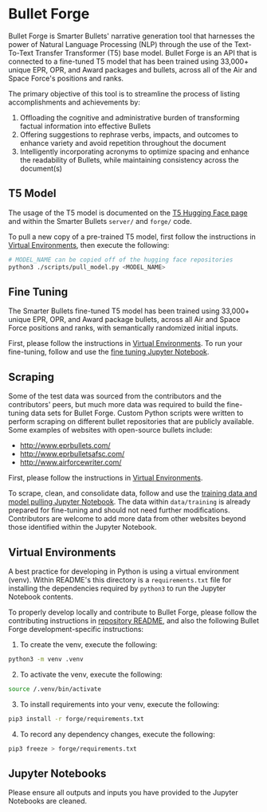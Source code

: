 # Bullet Forge

Bullet Forge is Smarter Bullets' narrative generation tool that harnesses the power of Natural Language Processing (NLP) through the use of the Text-To-Text Transfer Transformer (T5) base model. Bullet Forge is an API that is connected to a fine-tuned T5 model that has been trained using 33,000+ unique EPR, OPR, and Award packages and bullets, across all of the Air and Space Force's positions and ranks.

The primary objective of this tool is to streamline the process of listing accomplishments and achievements by:

1. Offloading the cognitive and administrative burden of transforming factual information into effective Bullets
2. Offering suggestions to rephrase verbs, impacts, and outcomes to enhance variety and avoid repetition throughout the document
3. Intelligently incorporating acronyms to optimize spacing and enhance the readability of Bullets, while maintaining consistency across the document(s)

## T5 Model

The usage of the T5 model is documented on the [T5 Hugging Face page](https://huggingface.co/docs/transformers/model_doc/t5) and within the Smarter Bullets `server/` and `forge/` code.

To pull a new copy of a pre-trained T5 model, first follow the instructions in [Virtual Environments](#virtual-environments), then execute the following:

```bash
# MODEL_NAME can be copied off of the hugging face repositories
python3 ./scripts/pull_model.py <MODEL_NAME>
```

## Fine Tuning

The Smarter Bullets fine-tuned T5 model has been trained using 33,000+ unique EPR, OPR, and Award package bullets, across all Air and Space Force positions and ranks, with semantically randomized initial inputs.

First, please follow the instructions in [Virtual Environments](#virtual-environments). To run your fine-tuning, follow and use the [fine tuning Jupyter Notebook](./notebooks/fine_tune.ipynb).

## Scraping

Some of the test data was sourced from the contributors and the contributors' peers, but much more data was required to build the fine-tuning data sets for Bullet Forge. Custom Python scripts were written to perform scraping on different bullet repositories that are publicly available. Some examples of websites with open-source bullets include:

-   http://www.eprbullets.com/
-   http://www.eprbulletsafsc.com/
-   http://www.airforcewriter.com/

First, please follow the instructions in [Virtual Environments](#virtual-environments).

To scrape, clean, and consolidate data, follow and use the [training data and model pulling Jupyter Notebook](./notebooks/prepare_data_model.ipynb). The data within `data/training` is already prepared for fine-tuning and should not need further modifications. Contributors are welcome to add more data from other websites beyond those identified within the Jupyter Notebook.

## Virtual Environments

A best practice for developing in Python is using a virtual environment (venv). Within README's this directory is a `requirements.txt` file for installing the dependencies required by `python3` to run the Jupyter Notebook contents.

To properly develop locally and contribute to Bullet Forge, please follow the contributing instructions in [repository README](../README.md), and also the following Bullet Forge development-specific instructions:

1. To create the venv, execute the following:

```bash
python3 -m venv .venv
```

2. To activate the venv, execute the following:

```bash
source /.venv/bin/activate
```

3. To install requirements into your venv, execute the following:

```bash
pip3 install -r forge/requirements.txt
```

4. To record any dependency changes, execute the following:

```bash
pip3 freeze > forge/requirements.txt
```

## Jupyter Notebooks

Please ensure all outputs and inputs you have provided to the Jupyter Notebooks are cleaned.

